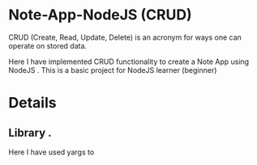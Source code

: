 # Note-App-NodeJS (CRUD)

CRUD (Create, Read, Update, Delete) is an acronym for ways one can operate on stored data. 

Here I have implemented CRUD functionality to create a Note App using NodeJS . 
This is a basic project for NodeJS learner (beginner) 

# Details

## Library . 
Here I have used yargs to 
